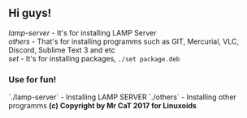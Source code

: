 ## Hi guys!
*lamp-server* - It's for installing LAMP Server<br>
*others* - That's for installing programms such as GIT, Mercurial, VLC, Discord, Sublime Text 3 and etc<br>
*set* - It's for installing packages, `./set package.deb`<br>
<h3>Use for fun!</h3>
`./lamp-server` - Installing LAMP SERVER
`./others` - Installing other programms
<b>(c) Copyright by Mr CaT 2017 for Linuxoids</b>
